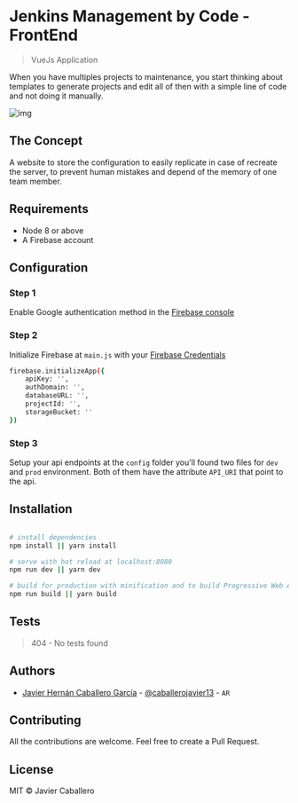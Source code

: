 # Jenkins Management by Code - FrontEnd

> VueJs Application

When you have multiples projects to maintenance, you start thinking about templates
to generate projects and edit all of then with a simple line of code and not doing
it manually.

![img](https://i.imgur.com/S1Muty9.png)

## The Concept

A website to store the configuration to easily replicate in case of recreate the
server, to prevent human mistakes and depend of the memory of one team member.


## Requirements

 - Node 8 or above
 - A Firebase account
 
## Configuration
### Step 1

Enable Google authentication method in the  [Firebase console](https://console.firebase.google.com/) 

### Step 2

Initialize Firebase at ``main.js`` with your [Firebase Credentials](https://console.firebase.google.com/)
``` bash
firebase.initializeApp({
    apiKey: '',
    authDomain: '',
    databaseURL: '',
    projectId: '',
    storageBucket: ''
})
```

### Step 3

Setup your api endpoints at the ``config`` folder you'll found two files for ``dev``
and ``prod`` environment. Both of them have the attribute ``API_URI`` that point to the api. 

## Installation

``` bash

# install dependencies
npm install || yarn install

# serve with hot reload at localhost:8080
npm run dev || yarn dev

# build for production with minification and to build Progressive Web Apps
npm run build || yarn build

```
## Tests

> 404 - No tests found

## Authors

 - [Javier Hernán Caballero García](https://javiercaballero.info) - [@caballerojavier13](https://github.com/caballerojavier13) - `AR`

## Contributing

All the contributions are welcome. Feel free to create a Pull Request.

## License
MIT © Javier Caballero

